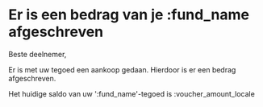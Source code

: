# Er is een bedrag van je :fund_name afgeschreven

Beste deelnemer,

Er is met uw tegoed een aankoop gedaan. Hierdoor is er een bedrag afgeschreven.
&nbsp;  

Het huidige saldo van uw ':fund_name'-tegoed is :voucher_amount_locale
